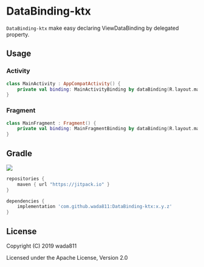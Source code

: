DataBinding-ktx
=====

`DataBinding-ktx` make easy declaring ViewDataBinding by delegated property.

## Usage
### Activity

```kotlin
class MainActivity : AppCompatActivity() {
    private val binding: MainActivityBinding by dataBinding(R.layout.main_activity)
}
```

### Fragment

```kotlin
class MainFragment : Fragment() {
    private val binding: MainFragmentBinding by dataBinding(R.layout.main_fragment)
}
```

## Gradle

[![](https://jitpack.io/v/wada811/DataBinding-ktx.svg)](https://jitpack.io/#wada811/DataBinding-ktx)

```groovy
repositories {
    maven { url "https://jitpack.io" }
}

dependencies {
    implementation 'com.github.wada811:DataBinding-ktx:x.y.z'
}
```

## License

Copyright (C) 2019 wada811

Licensed under the Apache License, Version 2.0
